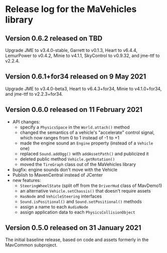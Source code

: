 # Release log for the MaVehicles library

## Version 0.6.2 released on TBD

Upgrade JME to v3.4.0-stable, Garrett to v0.1.3, Heart to v6.4.4,
LemurPower to v0.4.2, Minie to v4.1.1, SkyControl to v0.9.32,
and jme-ttf to v2.2.4.

## Version 0.6.1+for34 released on 9 May 2021

Upgrade JME to v3.4.0-beta3, Heart to v6.4.3+for34, Minie to v4.1.0+for34, and
jme-ttf to v2.2.3+for34.

## Version 0.6.0 released on 11 February 2021

+ API changes:
  + specify a `PhysicsSpace` in the `World.attach()` method
  + changed the semantics of a vehicle's "accelerate" control signal,
     which now ranges from 0 to 1 instead of -1 to +1
  + made the engine sound an `Engine` property (instead of a `Vehicle` one)
  + replaced `Sound.addOgg()` with `addAssetPath()` and publicized it
  + deleted public method `Vehicle.getRotation()`
  + moved the `TireGraph` class out of the MaVehicles library
+ bugfix: engine sounds don't move with the Vehicle
+ Publish to MavenCentral instead of JCenter
+ new features:
  + `SteeringWheelState` (split off from the `DriverHud` class of MavDemo1)
  + an alternative `Vehicle.setChassis()` that doesn't require assets
  + `HasNode` and `VehicleSteering` interfaces
  + `Sound.isPositional()` and `Sound.setPositional()` methods
  + assign a name to each `AudioNode`
  + assign application data to each `PhysicsCollisionObject`

## Version 0.5.0 released on 31 January 2021

The initial baseline release,
based on code and assets formerly in the MavCommon subproject.